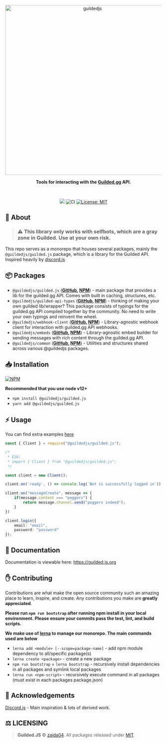 <div align="center">
    <img src="https://raw.githubusercontent.com/zaida04/guilded.js/main/static/readme-header.png" width="546" alt="guildedjs"/>
    <p><b>Tools for interacting with the <a href="https://www.guilded.gg/">Guilded.gg</a> API.</b></p>  
    <br />
    <p>
        <a href="https://discord.gg/jf66UUN"><img src="https://img.shields.io/discord/732714723744940032.svg?label=&logo=discord&logoColor=ffffff&color=7389D8&labelColor=6A7EC2 "></a>
        <img src="https://github.com/zaida04/guilded.js/actions/workflows/ci.yml/badge.svg" alt="CI">
        <a href="https://opensource.org/licenses/MIT"><img src="https://img.shields.io/badge/License-MIT-yellow.svg" alt="License: MIT"></a><br>
    </p>
</div>

## 📝 About
> ### ⚠️ This library only works with selfbots, which are a gray zone in Guilded. Use at your own risk.

This repo serves as a monorepo that houses several packages, mainly the `@guildedjs/guilded.js` package, which is a library for the Guilded API. Inspired heavily by [discord.js](https://github.com/discordjs/discord.js)

## 📦 Packages
* `@guildedjs/guilded.js` (**[GitHub](https://github.com/zaida04/guilded.js/tree/main/packages/guilded.js#readme), [NPM](https://www.npmjs.com/package/@guildedjs/guilded.js)**) - main package that provides a lib for the guilded.gg API. Comes with built in caching, structures, etc.
* `@guildedjs/guilded-api-types` (**[GitHub](https://github.com/zaida04/guilded.js/tree/main/packages/guilded-api-typings#readme), [NPM](https://www.npmjs.com/package/@guildedjs/guilded-api-typings)**) - thinking of making your own guilded lib/wrapper? This package consists of typings for the guilded.gg API compiled together by the community. No need to write your own typings and reinvent the wheel.
* `@guildedjs/webhook-client` (**[GitHub](https://github.com/zaida04/guilded.js/tree/main/packages/webhook-client#readme), [NPM](https://www.npmjs.com/package/@guildedjs/webhook-client)**) - Library-agnostic webhook client for interaction with guilded.gg API webhooks.
* `@guildedjs/embeds` (**[GitHub](https://github.com/zaida04/guilded.js/tree/main/packages/embeds#readme), [NPM](https://www.npmjs.com/package/@guildedjs/embeds)**) - Library-agnostic embed builder for sending messages with rich content through the guilded.gg API.
* `@guildedjs/common` (**[GitHub](https://github.com/zaida04/guilded.js/tree/main/packages/common#readme), [NPM](https://www.npmjs.com/package/@guildedjs/common)**) - Utilities and structures shared across various @guildedjs packages.

## 📥 Installation

<a href="https://npmjs.org/package/@guildedjs/guilded.js"><img src="https://nodei.co/npm/@guildedjs/guilded.js.png" alt="NPM"></a>

**Recommended that you use node v12+**
- `npm install @guildedjs/guilded.js`  
- `yarn add @guildedjs/guilded.js`

## ⚡ Usage
You can find extra examples [here](https://github.com/zaida04/guilded.js/tree/main/examples)

```ts
const { Client } = require("@guildedjs/guilded.js");

/*
 * ES6:
 * import { Client } from "@guildedjs/guilded.js";
 */

const client = new Client();

client.on('ready', () => console.log(`Bot is successfully logged in`));

client.on("messageCreate", message => {
    if(message.content === "poggers") {
        return message.channel.send("poggers indeed");
    }
})

client.login({
    email: "email",
    password: "password"
});
```

## 📃 Documentation
Documentation is viewable here: https://guilded.js.org

<!--END GETTING STARTED-->

## ✋ Contributing

Contributions are what make the open source community such an amazing place to learn, inspire, and create. Any contributions you make are **greatly appreciated**.

**Please run `npm run bootstrap` after running npm install in your local environment.**
**Please ensure your commits pass the test, lint, and build scripts.**

**We make use of [lerna](https://lerna.js.org/) to manage our monorepo. The main commands used are below**
* `lerna add <module> [--scope=package-name]` - add npm module dependency to all/specific package(s)
* `lerna create <package>` - create a new package
* `npm run bootstrap` = `lerna bootstrap` - recursively install dependencies in all packages and symlink local packages
* `lerna run <npm-script>` - recursively execute command in all packages (must exist in each packages package.json)

## 🤝 Acknowledgements
[Discord.js](https://github.com/discordjs/discord.js) - Main inspiration & lots of derived work.

## ⚖️ LICENSING  
> **Guilded.JS** © [zaida04](https://github.com/zaida04). All packages released under [MIT](https://github.com/zaida04/guilded.js/blob/main/LICENSE). 
